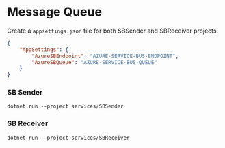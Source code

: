 # Message Queue

Create a ```appsettings.json``` file for both SBSender and SBReceiver projects.

```json
{
    "AppSettings": {
        "AzureSBEndpoint": "AZURE-SERVICE-BUS-ENDPOINT",
        "AzureSBQueue": "AZURE-SERVICE-BUS-QUEUE"
    }
}
```

### SB Sender
```
dotnet run --project services/SBSender
```

### SB Receiver
```
dotnet run --project services/SBReceiver
```

